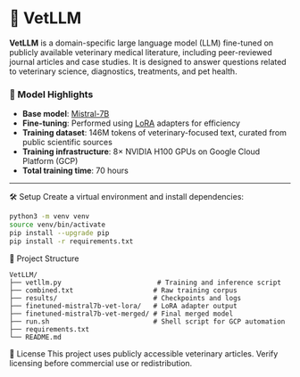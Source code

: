# 🐾 VetLLM

**VetLLM** is a domain-specific large language model (LLM) fine-tuned on publicly available veterinary medical literature, including peer-reviewed journal articles and case studies. It is designed to answer questions related to veterinary science, diagnostics, treatments, and pet health.

### 🧠 Model Highlights
- **Base model**: [Mistral-7B](https://huggingface.co/mistralai/Mistral-7B-v0.1)
- **Fine-tuning**: Performed using [LoRA](https://arxiv.org/abs/2106.09685) adapters for efficiency
- **Training dataset**: 146M tokens of veterinary-focused text, curated from public scientific sources
- **Training infrastructure**: 8× NVIDIA H100 GPUs on Google Cloud Platform (GCP)
- **Total training time**: 70 hours

---

🛠️ Setup
Create a virtual environment and install dependencies:

```bash
python3 -m venv venv
source venv/bin/activate
pip install --upgrade pip
pip install -r requirements.txt

```
📁 Project Structure

```base
VetLLM/
├── vetllm.py                        # Training and inference script
├── combined.txt                    # Raw training corpus
├── results/                        # Checkpoints and logs
├── finetuned-mistral7b-vet-lora/   # LoRA adapter output
├── finetuned-mistral7b-vet-merged/ # Final merged model
├── run.sh                          # Shell script for GCP automation
├── requirements.txt
└── README.md
```


📜 License
This project uses publicly accessible veterinary articles. Verify licensing before commercial use or redistribution.
